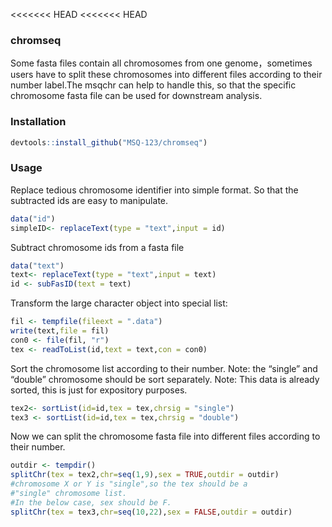 <<<<<<< HEAD
<<<<<<< HEAD
<!-- README.md is generated from README.Rmd. Please edit that file -->

### chromseq

Some fasta files contain all chromosomes from one genome，sometimes
users have to split these chromosomes into different files according to
their number label.The msqchr can help to handle this, so that the specific chromosome fasta file can be used for downstream analysis.

### Installation

``` r
devtools::install_github("MSQ-123/chromseq")
```

### Usage

Replace tedious chromosome identifier into simple format. So that the
subtracted ids are easy to manipulate.

``` r
data("id")
simpleID<- replaceText(type = "text",input = id)
```

Subtract chromosome ids from a fasta file

``` r
data("text")
text<- replaceText(type = "text",input = text)
id <- subFasID(text = text)
```

Transform the large character object into special list:

``` r
fil <- tempfile(fileext = ".data")
write(text,file = fil)
con0 <- file(fil, "r")
tex <- readToList(id,text = text,con = con0)
```

Sort the chromosome list according to their number. Note: the “single”
and “double” chromosome should be sort separately. Note: This data is
already sorted, this is just for expository purposes.

``` r
tex2<- sortList(id=id,tex = tex,chrsig = "single")
tex3 <- sortList(id=id,tex = tex,chrsig = "double")
```

Now we can split the chromosome fasta file into different files
according to their number.

``` r
outdir <- tempdir()
splitChr(tex = tex2,chr=seq(1,9),sex = TRUE,outdir = outdir)
#chromosome X or Y is "single",so the tex should be a
#"single" chromosome list.
#In the below case, sex should be F.
splitChr(tex = tex3,chr=seq(10,22),sex = FALSE,outdir = outdir)
```